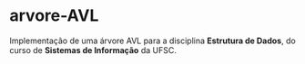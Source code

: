 # arvore-AVL

Implementação de uma árvore AVL para a disciplina **Estrutura de Dados**, do curso de **Sistemas de Informação** da UFSC.
